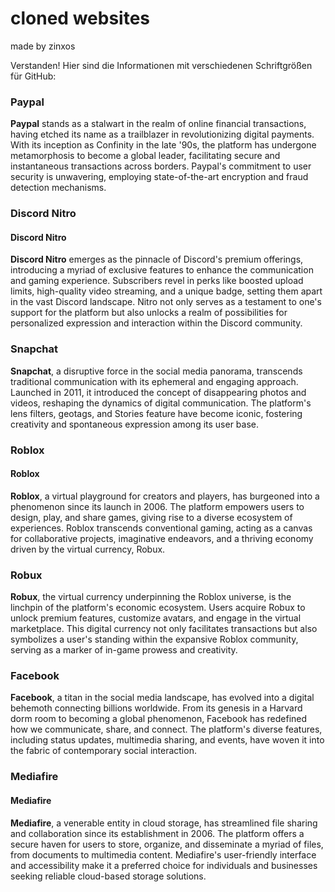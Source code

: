 # cloned websites 
made by zinxos


Verstanden! Hier sind die Informationen mit verschiedenen Schriftgrößen für GitHub:

### Paypal
**Paypal** stands as a stalwart in the realm of online financial transactions, having etched its name as a trailblazer in revolutionizing digital payments. With its inception as Confinity in the late '90s, the platform has undergone metamorphosis to become a global leader, facilitating secure and instantaneous transactions across borders. Paypal's commitment to user security is unwavering, employing state-of-the-art encryption and fraud detection mechanisms.

### Discord Nitro
#### Discord Nitro
**Discord Nitro** emerges as the pinnacle of Discord's premium offerings, introducing a myriad of exclusive features to enhance the communication and gaming experience. Subscribers revel in perks like boosted upload limits, high-quality video streaming, and a unique badge, setting them apart in the vast Discord landscape. Nitro not only serves as a testament to one's support for the platform but also unlocks a realm of possibilities for personalized expression and interaction within the Discord community.

### Snapchat
**Snapchat**, a disruptive force in the social media panorama, transcends traditional communication with its ephemeral and engaging approach. Launched in 2011, it introduced the concept of disappearing photos and videos, reshaping the dynamics of digital communication. The platform's lens filters, geotags, and Stories feature have become iconic, fostering creativity and spontaneous expression among its user base.

### Roblox
#### Roblox
**Roblox**, a virtual playground for creators and players, has burgeoned into a phenomenon since its launch in 2006. The platform empowers users to design, play, and share games, giving rise to a diverse ecosystem of experiences. Roblox transcends conventional gaming, acting as a canvas for collaborative projects, imaginative endeavors, and a thriving economy driven by the virtual currency, Robux.

### Robux
**Robux**, the virtual currency underpinning the Roblox universe, is the linchpin of the platform's economic ecosystem. Users acquire Robux to unlock premium features, customize avatars, and engage in the virtual marketplace. This digital currency not only facilitates transactions but also symbolizes a user's standing within the expansive Roblox community, serving as a marker of in-game prowess and creativity.

### Facebook
**Facebook**, a titan in the social media landscape, has evolved into a digital behemoth connecting billions worldwide. From its genesis in a Harvard dorm room to becoming a global phenomenon, Facebook has redefined how we communicate, share, and connect. The platform's diverse features, including status updates, multimedia sharing, and events, have woven it into the fabric of contemporary social interaction.

### Mediafire
#### Mediafire
**Mediafire**, a venerable entity in cloud storage, has streamlined file sharing and collaboration since its establishment in 2006. The platform offers a secure haven for users to store, organize, and disseminate a myriad of files, from documents to multimedia content. Mediafire's user-friendly interface and accessibility make it a preferred choice for individuals and businesses seeking reliable cloud-based storage solutions.

